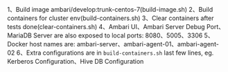 1、Build image ambari/develop:trunk-centos-7(build-image.sh)
2、Build containers for cluster env(build-containers.sh)
3、Clear containers after tests done(clear-containers.sh)
4、Ambari UI、Ambari Server Debug Port、MariaDB Server are also exposed to local ports: 8080、5005、3306
5、Docker host names are: ambari-server、ambari-agent-01、ambari-agent-02
6、Extra configurations are in `build-containers.sh` last few lines, eg. Kerberos Configuration、Hive DB Configuration